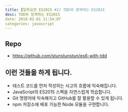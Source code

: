 ```yaml
---
title: [일목요연 ES2015 #1] TDD와 함께하는 ES2015
desc: TDD와 함께하는 ES2015
date: 2018-02-01 11:54:07
categories: javascript
---
```


## Repo

- https://github.com/stunstunstun/es6-with-tdd

## 이런 것들을 하게 됩니다.

- 테스트 코드를 먼저 작성하는 사고의 흐름에 익숙해집니다.
- JavaScript의 ES2015 스펙을 자연스럽게 학습합니다.
- Git 명령어에 익숙해지고 GitHub를 잘 활용할 수 있게 됩니다.
- npm 저장소에 배포 가능한 Node 모듈을 구현합니다.

